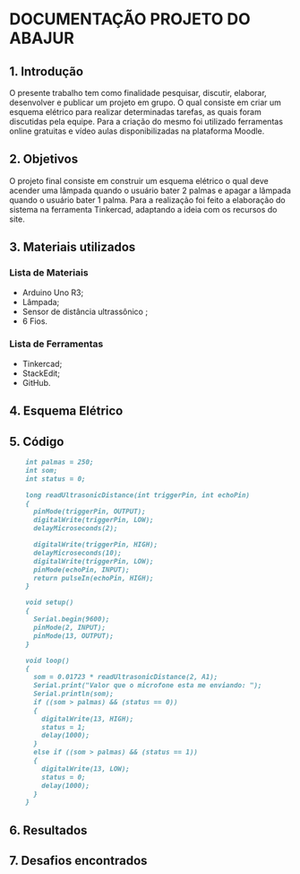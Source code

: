 
# DOCUMENTAÇÃO PROJETO DO ABAJUR

## 1. Introdução
O presente trabalho tem como finalidade pesquisar, discutir, elaborar, desenvolver e publicar um projeto em grupo. O qual consiste em criar um esquema elétrico para realizar determinadas tarefas, as quais foram discutidas pela equipe. Para a criação do mesmo foi utilizado ferramentas online gratuitas e vídeo aulas disponibilizadas na plataforma Moodle.
## 2. Objetivos
O projeto final consiste em construir um esquema elétrico o qual deve acender uma lâmpada quando o usuário bater 2 palmas e apagar a lâmpada quando o usuário bater 1 palma. Para a realização foi feito a elaboração do sistema na ferramenta Tinkercad, adaptando a ideia com os recursos do site.
## 3. Materiais utilizados
### Lista de Materiais
 - Arduino Uno R3;
 - Lâmpada;
 - Sensor de distância ultrassônico ;
 - 6 Fios.

### Lista de Ferramentas
 - Tinkercad;
 - StackEdit;
 - GitHub.

## 4. Esquema Elétrico

## 5. Código
```markdown
	int palmas = 250; 
	int som;  
	int status = 0;  

	long readUltrasonicDistance(int triggerPin, int echoPin)
	{
	  pinMode(triggerPin, OUTPUT); 
	  digitalWrite(triggerPin, LOW);
	  delayMicroseconds(2);

	  digitalWrite(triggerPin, HIGH);
	  delayMicroseconds(10);
	  digitalWrite(triggerPin, LOW);
	  pinMode(echoPin, INPUT);
	  return pulseIn(echoPin, HIGH);
	}

	void setup()
	{
	  Serial.begin(9600); 
	  pinMode(2, INPUT);
	  pinMode(13, OUTPUT);
	}

	void loop()
	{
	  som = 0.01723 * readUltrasonicDistance(2, A1);
	  Serial.print("Valor que o microfone esta me enviando: ");
	  Serial.println(som);
	  if ((som > palmas) && (status == 0))
	  {
	    digitalWrite(13, HIGH);
	    status = 1;
	    delay(1000); 
	  }
	  else if ((som > palmas) && (status == 1))
	  {
	    digitalWrite(13, LOW);
	    status = 0;
	    delay(1000);
	  }
	}


```

## 6. Resultados

## 7. Desafios encontrados

